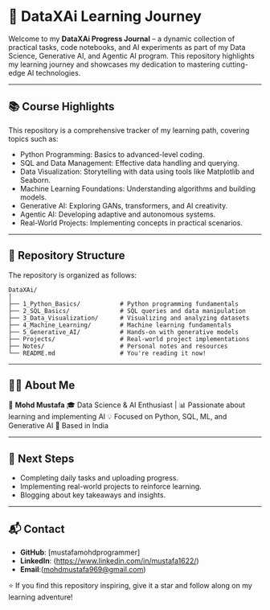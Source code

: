 # 🧠 DataXAi Learning Journey

Welcome to my **DataXAi Progress Journal** – a dynamic collection of practical tasks, code notebooks, and AI experiments as part of my Data Science, Generative AI, and Agentic AI program. This repository highlights my learning journey and showcases my dedication to mastering cutting-edge AI technologies.

---

## 📚 Course Highlights

This repository is a comprehensive tracker of my learning path, covering topics such as:

- Python Programming: Basics to advanced-level coding.
- SQL and Data Management: Effective data handling and querying.
- Data Visualization: Storytelling with data using tools like Matplotlib and Seaborn.
- Machine Learning Foundations: Understanding algorithms and building models.
- Generative AI: Exploring GANs, transformers, and AI creativity.
- Agentic AI: Developing adaptive and autonomous systems.
- Real-World Projects: Implementing concepts in practical scenarios.

---

## 📂 Repository Structure

The repository is organized as follows:

```plaintext
DataXAi/
│
├── 1_Python_Basics/           # Python programming fundamentals
├── 2_SQL_Basics/              # SQL queries and data manipulation
├── 3_Data_Visualization/      # Visualizing and analyzing datasets
├── 4_Machine_Learning/        # Machine learning fundamentals
├── 5_Generative_AI/           # Hands-on with generative models
├── Projects/                  # Real-world project implementations
├── Notes/                     # Personal notes and resources
└── README.md                  # You're reading it now!
```

---

## 🧑‍🎓 About Me

👤 **Mohd Mustafa**
🎓 Data Science & AI Enthusiast | 📊 Passionate about learning and implementing AI
💡 Focused on Python, SQL, ML, and Generative AI
📍 Based in India

---

## 🚀 Next Steps

- Completing daily tasks and uploading progress.
- Implementing real-world projects to reinforce learning.
- Blogging about key takeaways and insights.

---

## 📬 Contact

- **GitHub**: [mustafamohdprogrammer]
- **LinkedIn**: (https://www.linkedin.com/in/mustafa1622/)
- **Email**:(mohdmustafa969@gmail.com)

⭐ If you find this repository inspiring, give it a star and follow along on my learning adventure!

